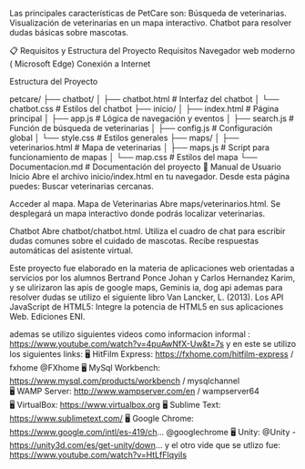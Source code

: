 Las principales características de PetCare son:
Búsqueda de veterinarias.
Visualización de veterinarias en un mapa interactivo.
Chatbot para resolver dudas básicas sobre mascotas.

📋 Requisitos y Estructura del Proyecto
Requisitos
Navegador web moderno ( Microsoft Edge)
Conexión a Internet

Estructura del Proyecto

petcare/
├── chatbot/
│   ├── chatbot.html        # Interfaz del chatbot
│   └── chatbot.css         # Estilos del chatbot
├── inicio/
│   ├── index.html          # Página principal
│   ├── app.js              # Lógica de navegación y eventos
│   ├── search.js           # Función de búsqueda de veterinarias
│   ├── config.js           # Configuración global
│   └── style.css           # Estilos generales
├── maps/
│   ├── veterinarios.html   # Mapa de veterinarias
│   ├── maps.js             # Script para funcionamiento de mapas
│   └── map.css             # Estilos del mapa
└── Documentacion.md        # Documentación del proyecto
👤 Manual de Usuario
Inicio
Abre el archivo inicio/index.html en tu navegador.
Desde esta página puedes:
Buscar veterinarias cercanas.

Acceder al mapa.
Mapa de Veterinarias
Abre maps/veterinarios.html.
Se desplegará un mapa interactivo donde podrás localizar veterinarias.

Chatbot
Abre chatbot/chatbot.html.
Utiliza el cuadro de chat para escribir dudas comunes sobre el cuidado de mascotas.
Recibe respuestas automáticas del asistente virtual.

Este proyecto fue elaborado en la materia de aplicaciones web orientadas a servicios por los alumnos Bertrand Ponce Johan y Carlos Hernandez Karim, y se ulirizaron las apis de google maps, Geminis ia, dog api ademas para resolver dudas se utilizo el siguiente libro
Van Lancker, L. (2013). Los API JavaScript de HTML5: Integre la potencia de HTML5 en sus aplicaciones Web. Ediciones ENI.

ademas se utilizo  siguientes videos como informacion informal :
https://www.youtube.com/watch?v=4puAwNfX-Uw&t=7s
y en este se utilizo los siguientes links:
🖥 HitFilm Express: https://fxhome.com/hitfilm-express    / fxhome   @FXhome
🖥 MySql Workbench: https://www.mysql.com/products/workbench    / mysqlchannel  
🖥 WAMP Server: http://www.wampserver.com/en   / wampserver64  
🖥 VirtualBox: https://www.virtualbox.org
🖥 Sublime Text: https://www.sublimetext.com/
🖥 Google Chrome: https://www.google.com/intl/es-419/ch... @googlechrome
🖥 Unity: @Unity - https://unity3d.com/es/get-unity/down...
y el otro vide que se utlizo fue:
https://www.youtube.com/watch?v=HtLfFlqyiIs

